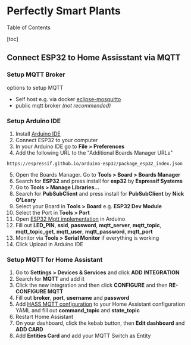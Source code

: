 # Perfectly Smart Plants

Table of Contents

[toc]

## Connect ESP32 to Home Assisstant via MQTT

### Setup MQTT Broker

options to setup MQTT
- Self host e.g. via docker [eclipse-mosquitto](https://hub.docker.com/_/eclipse-mosquitto)
- public mqtt broker *(not recommended)* 

### Setup Arduino IDE

1. Install [Arduino IDE](https://www.arduino.cc/en/software)
2. Connect ESP32 to your computer
3. In your Arduino IDE go to **File > Preferences**
4. Add the following URL to the "Additional Boards Manager URLs"

```link
https://espressif.github.io/arduino-esp32/package_esp32_index.json
```

5. Open the Boards Manager. Go to **Tools > Board > Boards Manager**
6. Search for **ESP32** and press install for **esp32** by **Espressif Systems**
7. Go to **Tools > Manage Libraries...**
8. Search for **PubSubClient** and press install for **PubSubClient** by **Nick O'Leary**
9. Select your Board in **Tools > Board** e.g. **ESP32 Dev Module**
10. Select the Port in **Tools > Port**
11. Open [ESP32 Mqtt implementation](esp32/test/mqtt/mqtt.ino) in Arduino
12. Fill out **LED_PIN**, **ssid**, **password**, **mqtt_server**, **mqtt_topic**, **mqtt_topic_get**, **mqtt_user**, **mqtt_password**, **mqtt_port**
13. Monitor via **Tools > Serial Monitor** if everything is working
14. Click Upload in Arduino IDE


### Setup MQTT for Home Assistant

1. Go to **Settings > Devices & Services** and click **ADD INTEGRATION**
2. Search for **MQTT** and add it
3. Click the new integration and then click **CONFIGURE** and then **RE-CONFIGURE MQTT**
4. Fill out **broker**, **port**, **username** and **password**
5. Add [HASS MQTT configuration](esp32/test/mqtt/configuration.yaml) to your Home Assistant configuration YAML and fill out **command_topic** and **state_topic**
6. Restart Home Assistant
7. On your dashboard, click the kebab button, then **Edit dashboard** and **ADD CARD**
8. Add **Entities Card** and add your MQTT Switch as Entity
